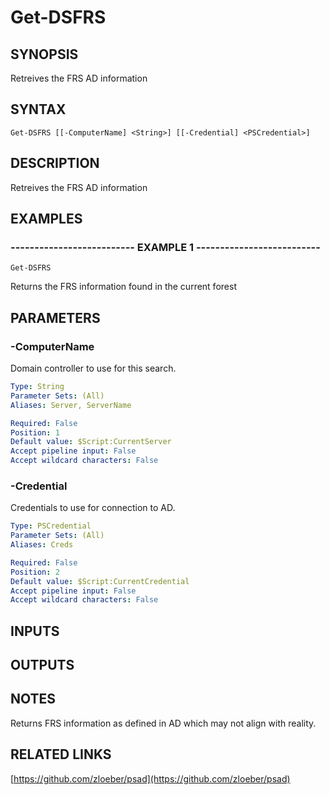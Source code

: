 ﻿---
external help file: PSAD-help.xml
online version: https://github.com/zloeber/psad
schema: 2.0.0
---

# Get-DSFRS

## SYNOPSIS
Retreives the FRS AD information

## SYNTAX

```
Get-DSFRS [[-ComputerName] <String>] [[-Credential] <PSCredential>]
```

## DESCRIPTION
Retreives the FRS AD information

## EXAMPLES

### -------------------------- EXAMPLE 1 --------------------------
```
Get-DSFRS
```

Returns the FRS information found in the current forest

## PARAMETERS

### -ComputerName
Domain controller to use for this search.

```yaml
Type: String
Parameter Sets: (All)
Aliases: Server, ServerName

Required: False
Position: 1
Default value: $Script:CurrentServer
Accept pipeline input: False
Accept wildcard characters: False
```

### -Credential
Credentials to use for connection to AD.

```yaml
Type: PSCredential
Parameter Sets: (All)
Aliases: Creds

Required: False
Position: 2
Default value: $Script:CurrentCredential
Accept pipeline input: False
Accept wildcard characters: False
```

## INPUTS

## OUTPUTS

## NOTES
Returns FRS information as defined in AD which may not align with reality.

## RELATED LINKS

[https://github.com/zloeber/psad](https://github.com/zloeber/psad)


